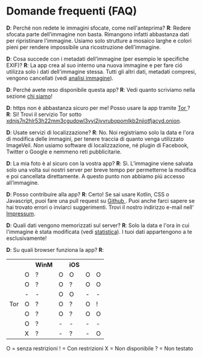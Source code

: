 # Domande frequenti (FAQ)
**D**: Perché non redete le immagini sfocate, come nell'anteprima?
**R**: Redere sfocata parte dell’immagine non basta. Rimangono infatti abbastanza dati per ripristinare l'immagine. Usiamo solo strutture a mosaico larghe e colori pieni per rendere impossibile una ricostruzione dell’immagine.

**D**: Cosa succede con i metadati dell’immagine (per esempio le specifiche EXIF)?
**R**: La app crea al suo interno una nuova immagine e per fare ció utilizza solo i dati dell'immagine stessa. Tutti gli altri dati, metadati compresi, vengono cancellati (vedi [analisi immagine](analisi-immagine)).

**D**: Perché avete reso disponibile questa app?
**R**: Vedi quanto scriviamo nella sezione [chi siamo](chi-siamo)!

**D**: https non è abbastanza sicuro per me! Posso usare la app tramite [Tor <i class="fas fa-external-link-alt"></i>](https://www.torproject.org)?
**R**: Sì! Trovi il servizio Tor sotto [xdnjs7n2hlr53h22mm3cgudowl3vyi2jvvrubopomlkb2njiotfjacyd.onion](http://xdnjs7n2hlr53h22mm3cgudowl3vyi2jvvrubopomlkb2njiotfjacyd.onion).

**D**: Usate servizi di localizzazione?
**R**: No. Noi registriamo solo la data e l'ora di modifica delle immagini, per tenere traccia di quanto venga utilizzato ImageVeil. *Non* usiamo software di localizzazione, né plugin di Facebook, Twitter o Google e nemmeno reti pubblicitarie.

**D**: La mia foto è al sicuro con la vostra app?
**R**: Sì. L’immagine viene salvata solo una volta sui nostri server per breve tempo per permetterne la modifica e poi cancellata direttamente. A questo punto non abbiamo piú accesso all’immagine.

**D**: Posso contribuire alla app?
**R**: Certo! Se sai usare Kotlin, CSS o Javascript, puoi fare una pull request su [Github <i class="fab fa-github"></i>](https://github.com/zoku/image-veil). Puoi anche farci sapere se hai trovato errori o inviarci suggerimenti. Trovi il nostro indirizzo e-mail nell‘ [Impressum](impressum).

**D**: Quali dati vengono memorizzati sul server?
**R**: Solo la data e l'ora in cui l'immagine è stata modificata (vedi [statistica](../statistics)). I tuoi dati appartengono a te esclusivamente!

**D**: Su quali browser funziona la app?
**R**:
<table>
    <tr>
        <th></th>
        <th><i class="fab fa-windows"></i></th>
        <th>WinM</th>
        <th><i class="fab fa-apple"></i></th>
        <th>iOS</th>
        <th><i class="fab fa-ubuntu"></i></th>
        <th><i class="fab fa-android"></i></th>
    </tr>
    <tr>
        <td align="right"><i class="fab fa-chrome"></i></td>
        <td>O</td>
        <td>?</td>
        <td>O</td>
        <td>O</td>
        <td>O</td>
        <td>O</td>
    </tr>
    <tr>
        <td align="right"><i class="fab fa-firefox"></i></td>
        <td>O</td>
        <td>?</td>
        <td>O</td>
        <td>?</td>
        <td>O</td>
        <td>O</td>
    </tr>
    <tr>
        <td align="right"><i class="fab fa-safari"></i></td>
        <td>-</td>
        <td>-</td>
        <td>O</td>
        <td>O</td>
        <td>-</td>
        <td>-</td>
    </tr>
    <tr>
        <td align="right">Tor</td>
        <td>O</td>
        <td>?</td>
        <td>O</td>
        <td>?</td>
        <td>O</td>
        <td>!</td>
    </tr>
    <tr>
        <td align="right"><i class="fab fa-opera"></i></td>
        <td>O</td>
        <td>?</td>
        <td>O</td>
        <td>?</td>
        <td>O</td>
        <td>O</td>
    </tr>
    <tr>
        <td align="right"><i class="fab fa-internet-explorer"></i></td>
        <td>O</td>
        <td>?</td>
        <td>-</td>
        <td>-</td>
        <td>-</td>
        <td>-</td>
    </tr>
    <tr>
        <td align="right"><i class="fab fa-edge"></i></td>
        <td>X</td>
        <td>?</td>
        <td>-</td>
        <td>?</td>
        <td>-</td>
        <td>O</td>
    </tr>
</table>

O = senza restrizioni
! = Con restrizioni
X = Non disponibile
? = Non testato